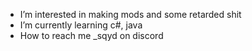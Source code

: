 - I’m interested in making mods and some retarded shit
- I’m currently learning c#, java
- How to reach me _sqyd on discord